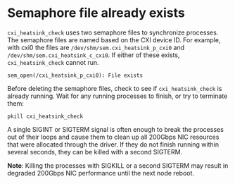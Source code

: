 
# Semaphore file already exists

`cxi_heatsink_check` uses two semaphore files to synchronize processes. The semaphore files are
named based on the CXI device ID. For example, with cxi0 the files are
`/dev/shm/sem.cxi_heatsink_p_cxi0` and `/dev/shm/sem.cxi_heatsink_c_cxi0`.
If either of these exists, `cxi_heatsink_check` cannot run.

```screen
sem_open(/cxi_heatsink_p_cxi0): File exists
```

Before deleting the semaphore files, check to see if `cxi_heatsink_check` is
already running. Wait for any running processes to finish, or try to terminate
them:

```screen
pkill cxi_heatsink_check
```

A single SIGINT or SIGTERM signal is often enough to break the processes out of
their loops and cause them to clean up all 200Gbps NIC resources that were allocated
through the driver. If they do not finish running within several seconds, they
can be killed with a second SIGTERM.

**Note**: Killing the processes with SIGKILL or a second SIGTERM may result in degraded 200Gbps NIC performance until the
next node reboot.
